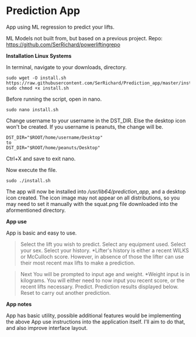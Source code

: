# Prediction App

App using ML regression to predict your lifts.

ML Models not built from, but based on a previous project.
Repo: https://github.com/SerRichard/powerliftingrepo

**Installation Linux Systems**

In terminal, navigate to your downloads, directory.
```
sudo wget -O install.sh https://raw.githubusercontent.com/SerRichard/Prediction_app/master/install.sh
sudo chmod +x install.sh
```

Before running the script, open in nano.
```
sudo nano install.sh
```

Change username to your username in the DST_DIR. Else the desktop icon won't be created.
If  you username is peanuts, the change will be.
```
DST_DIR="$ROOT/home/username/Desktop"
to
DST_DIR="$ROOT/home/peanuts/Desktop"
```
Ctrl+X and save to exit nano.

Now execute the file.
```
sudo ./install.sh
```

The app will now be installed into */usr/lib64/prediction_app*, and a desktop icon created. 
The icon image may not appear on all distributions, so you may need to set it manually with the squat.png file downloaded into the aformentioned directory.

**App use**

App is basic and easy to use.
> Select the lift you wish to predict.
> Select any equipment used.
> Select your sex.
> Select your history.
 *Lifter's history is either a recent WILKS or McCulloch score. However, in absence of those the lifter can use their most recent max lifts to make a prediction.

> Next
> You will be prompted to input age and weight. *Weight input is in kilograms.
> You will either need to now input you recent score, or the recent lifts necessary.
> Predict.
> Prediction results displayed below. Reset to carry out another prediction.

**App notes**

App has basic utility, possible additional features would be implementing the above App use instructions into the application itself. I'll aim to do that, and also improve interface layout.
